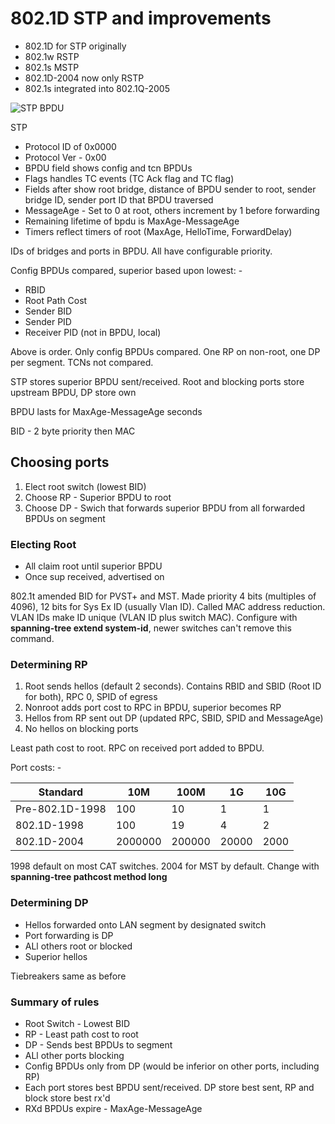 # 802.1D STP and improvements

* 802.1D for STP originally
* 802.1w RSTP
* 802.1s MSTP
* 802.1D-2004 now only RSTP
* 802.1s integrated into 802.1Q-2005

![STP BPDU](https://raw.githubusercontent.com/stuh84/ccie-rs-notes/master/images/stp-bpdu.png)

STP  
* Protocol ID of 0x0000
* Protocol Ver - 0x00
* BPDU field shows config and tcn BPDUs
* Flags handles TC events (TC Ack flag and TC flag)
* Fields after show root bridge, distance of BPDU sender to root, sender bridge ID, sender port ID that BPDU traversed
* MessageAge - Set to 0 at root, others increment by 1 before forwarding
* Remaining lifetime of bpdu is MaxAge-MessageAge
* Timers reflect timers of root (MaxAge, HelloTime, ForwardDelay)

IDs of bridges and ports in BPDU. All have configurable priority.

Config BPDUs compared, superior based upon lowest: -

* RBID
* Root Path Cost
* Sender BID
* Sender PID
* Receiver PID (not in BPDU, local)

Above is order. Only config BPDUs compared. One RP on non-root, one DP per segment. TCNs not compared.

STP stores superior BPDU sent/received. Root and blocking ports store upstream BPDU, DP store own

BPDU lasts for MaxAge-MessageAge seconds

BID - 2 byte priority then MAC

## Choosing ports

1. Elect root switch (lowest BID)
2. Choose RP - Superior BPDU to root
3. Choose DP - Swich that forwards superior BPDU from all forwarded BPDUs on segment

### Electing Root

* All claim root until superior BPDU
* Once sup received, advertised on

802.1t amended BID for PVST+ and MST. Made priority 4 bits (multiples of 4096), 12 bits for Sys Ex ID (usually Vlan ID). Called MAC address reduction. VLAN IDs make ID unique (VLAN ID plus switch MAC). Configure with **spanning-tree extend system-id**, newer switches can't remove this command.

### Determining RP

1. Root sends hellos (default 2 seconds). Contains RBID and SBID (Root ID for both), RPC 0, SPID of egress
2. Nonroot adds port cost to RPC in BPDU, superior becomes RP
3. Hellos from RP sent out DP (updated RPC, SBID, SPID and MessageAge)
4. No hellos on blocking ports

Least path cost to root. RPC on received port added to BPDU.

Port costs: -

Standard | 10M | 100M | 1G | 10G
---------|-----|------|----|----
Pre-802.1D-1998 |100|10|1|1|
802.1D-1998|100|19|4|2|
802.1D-2004|2000000|200000|20000|2000

1998 default on most CAT switches. 2004 for MST by default. Change with **spanning-tree pathcost method long**

### Determining DP

* Hellos forwarded onto LAN segment by designated switch
* Port forwarding is DP
* ALl others root or blocked
* Superior hellos

Tiebreakers same as before

### Summary of rules

* Root Switch - Lowest BID
* RP - Least path cost to root
* DP - Sends best BPDUs to segment
* ALl other ports blocking
* Config BPDUs only from DP (would be inferior on other ports, including RP)
* Each port stores best BPDU sent/received. DP store best sent, RP and block store best rx'd
* RXd BPDUs expire - MaxAge-MessageAge
